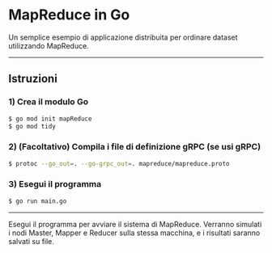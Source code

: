 # MapReduce in Go

Un semplice esempio di applicazione distribuita per ordinare dataset utilizzando MapReduce.

---

## Istruzioni

### 1) Crea il modulo Go
```bash
$ go mod init mapReduce
$ go mod tidy
```

### 2) (Facoltativo) Compila i file di definizione gRPC (se usi gRPC)
```bash
$ protoc --go_out=. --go-grpc_out=. mapreduce/mapreduce.proto
```

### 3) Esegui il programma
```bash
$ go run main.go
```

---

Esegui il programma per avviare il sistema di MapReduce. Verranno simulati i nodi Master, Mapper e Reducer sulla stessa macchina, e i risultati saranno salvati su file.
